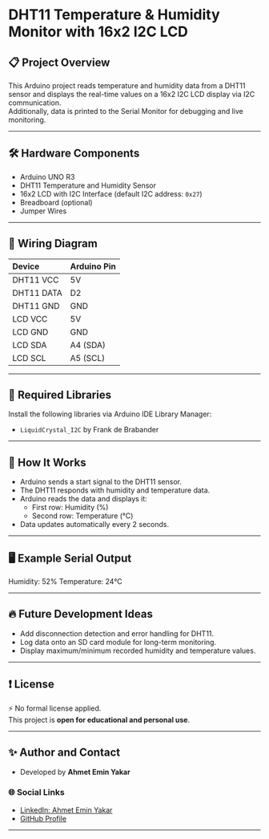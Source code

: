 # DHT11 Temperature & Humidity Monitor with 16x2 I2C LCD

## 📋 Project Overview
This Arduino project reads temperature and humidity data from a DHT11 sensor and displays the real-time values on a 16x2 I2C LCD display via I2C communication.  
Additionally, data is printed to the Serial Monitor for debugging and live monitoring.

---

## 🛠 Hardware Components
- Arduino UNO R3
- DHT11 Temperature and Humidity Sensor
- 16x2 LCD with I2C Interface (default I2C address: `0x27`)
- Breadboard (optional)
- Jumper Wires

---

## 🔌 Wiring Diagram

| Device         | Arduino Pin |
|:---------------|:------------|
| DHT11 VCC      | 5V          |
| DHT11 DATA     | D2          |
| DHT11 GND      | GND         |
| LCD VCC        | 5V          |
| LCD GND        | GND         |
| LCD SDA        | A4 (SDA)    |
| LCD SCL        | A5 (SCL)    |

---

## 🧩 Required Libraries
Install the following libraries via Arduino IDE Library Manager:
- `LiquidCrystal_I2C` by Frank de Brabander

---

## 🚀 How It Works
- Arduino sends a start signal to the DHT11 sensor.
- The DHT11 responds with humidity and temperature data.
- Arduino reads the data and displays it:
  - First row: Humidity (%)
  - Second row: Temperature (°C)
- Data updates automatically every 2 seconds.

---

## 🖥️ Example Serial Output

Humidity: 52% Temperature: 24°C


---

## 🔥 Future Development Ideas
- Add disconnection detection and error handling for DHT11.
- Log data onto an SD card module for long-term monitoring.
- Display maximum/minimum recorded humidity and temperature values.

---

## ❗ License
⚡ No formal license applied.  
This project is **open for educational and personal use**.  

---

## ✨ Author and Contact

- Developed by **Ahmet Emin Yakar**

### 🌐 Social Links
- [LinkedIn: Ahmet Emin Yakar](https://www.linkedin.com/in/ahmet-emin-yakar-bbb6732a6/) 
- [GitHub Profile](https://github.com/ahmeteminyakar)

---
